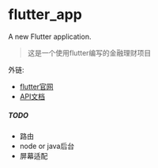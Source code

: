 # flutter_app

A new Flutter application.

> 这是一个使用flutter编写的金融理财项目

外链:
- [flutter官网](https://flutter.io/docs/get-started/codelab)
- [API文档](https://flutter.io/docs/cookbook)

##### TODO
* 路由
* node or java后台
* 屏幕适配